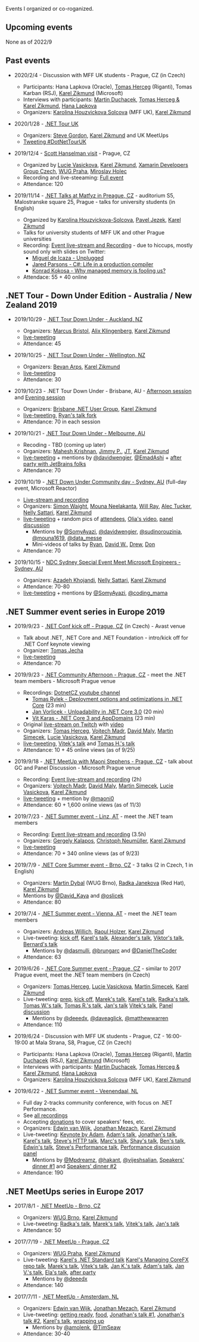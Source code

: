 Events I organized or co-roganized.

## Upcoming events

None as of 2022/9

## Past events

- 2020/2/4 - Discussion with MFF UK students - Prague, CZ (in Czech)
    - Participants: Hana Lapkova (Oracle), [Tomas Herceg](https://twitter.com/hercegtomas) (Riganti), Tomas Karban (RSJ), [Karel Zikmund](https://twitter.com/ziki_cz) (Microsoft)
    - Interviews with participants: [Martin Duchacek](https://www.matfyz.cz/clanky/1361-setkani-s-absolventy-martin-duchacek), [Tomas Herceg & Karel Zikmund](https://www.matfyz.cz/clanky/1360-setkani-s-absolventy-karel-zikmund-a-tomas-herceg), [Hana Lapkova](https://www.matfyz.cz/clanky/1366-setkani-s-absolventy-hana-lapkova)
    - Organizers: [Karolina Houzvickova Solcova](https://www.mff.cuni.cz/cs/fakulta/organizacni-struktura/lide?hdl=3951) (MFF UK), [Karel Zikmund](https://twitter.com/ziki_cz)

- 2020/1/28 - [.NET Tour UK](https://dotnettour.github.io/UKTour2020/)
    - Organizers: [Steve Gordon](https://twitter.com/stevejgordon), [Karel Zikmund](https://twitter.com/ziki_cz) and UK MeetUps
    - [Tweeting #DotNetTourUK](https://twitter.com/search?q=%23DotNetTourUK)

- 2019/12/4 - [Scott Hanselman visit](http://webtest.dotnetdays.cz/Dotnet-Days-Scott-Hanselman) - Prague, CZ
    - Organized by [Lucie Vasickova](https://twitter.com/lulucieva), [Karel Zikmund](https://twitter.com/ziki_cz), [Xamarin Developers Group Czech](https://twitter.com/xmdg_cz), [WUG Praha](https://twitter.com/wugcz), [Miroslav Holec](https://twitter.com/miroslavholec)
    - Recording and live-steeaming: [Full event](https://www.youtube.com/watch?v=potFhvkgreA)
    - Attendance: 120

- 2019/11/14 - [.NET Talks at Matfyz in Preague, CZ](/events/events_2019-11-14_dotNet_Talks_at_Matfyz) - auditorium S5, Malostranske square 25, Prague - talks for university students (in English)
    - Organized by [Karolina Houzvickova-Solcova](https://www.mff.cuni.cz/cs/fakulta/organizacni-struktura/lide?hdl=3951), [Pavel Jezek](https://www.mff.cuni.cz/en/faculty/organizational-structure/people?hdl=2764), [Karel Zikmund](https://twitter.com/ziki_cz)
    - Talks for university students of MFF UK and other Prague universities
    - Recording: [Event live-stream and Recording](https://www.youtube.com/watch?v=4HN1pSHq7wY) - due to hiccups, mostly sound only with slides on Twitter:
        - [Miguel de Icaza - Unplugged](https://twitter.com/ziki_cz/status/1195043759727300608)
        - [Jared Parsons - C#: Life in a production compiler](https://twitter.com/ziki_cz/status/1195054414257643522)
        - [Konrad Kokosa - Why managed memory is fooling us?](https://twitter.com/ziki_cz/status/1195064075799146496)
    - Attendace: 55 + 40 online

## .NET Tour - Down Under Edition - Australia / New Zealand 2019

- 2019/10/29 - [.NET Tour Down Under - Auckland, NZ](https://www.meetup.com/AKL-NET/events/265703571/)
    - Organizers: [Marcus Bristol](https://twitter.com/mightymuke), [Alix Klingenberg](https://twitter.com/evolutionises), [Karel Zikmund](https://twitter.com/ziki_cz)
    - [live-tweeting](https://twitter.com/ziki_cz/status/1189064970094268421)
    - Attendance: 45

- 2019/10/25 - [.NET Tour Down Under - Wellington, NZ](https://www.meetup.com/WelliDotNet/events/263818832)
    - Organizers: [Bevan Arps](https://twitter.com/unrepentantgeek), [Karel Zikmund](https://twitter.com/ziki_cz)
    - [live-tweeting](https://twitter.com/ziki_cz/status/1187630241935585280)
    - Attendance: 30

- 2019/10/23 - .NET Tour Down Under - Brisbane, AU - [Afternoon session](https://www.meetup.com/Brisbane-Net-User-Group/events/264974148/) and [Evening session](https://www.meetup.com/Brisbane-Net-User-Group/events/264974257/)
    - Organizers: [Brisbane .NET User Group](https://www.meetup.com/en-AU/Brisbane-Net-User-Group/), [Karel Zikmund](https://twitter.com/ziki_cz)
    - [live-tweeting](https://twitter.com/ziki_cz/status/1186941155235303424), [Ryan's talk fork](https://twitter.com/ziki_cz/status/1186850215053135872)
    - Attendance: 70 in each session

- 2019/10/21 - [.NET Tour Down Under - Melbourne, AU](https://www.meetup.com/VIC-NET-Meetup/events/nscblpyznbwb/)
    - Recoding - TBD (coming up later)
    - Organizers: [Mahesh Krishnan](https://twitter.com/MaheshKrishnan), [Jimmy P.](https://twitter.com/pjimmy), [JT](https://twitter.com/jtango18), [Karel Zikmund](https://twitter.com/ziki_cz)
    - [live-tweeting](https://twitter.com/ziki_cz/status/1186166622047703040) + mentions by [@davidwengier](https://twitter.com/davidwengier/status/1186204033591083013), [@EmadAshi](https://twitter.com/EmadAshi/status/1186202423016083456) + [after party with JetBrains folks](https://twitter.com/ziki_cz/status/1186240654222839808)
    - Attendance: 70

- 2019/10/19 - [.NET Down Under Community day - Sydney, AU](https://www.dotnetdu2019.dev/) (full-day event, Microsoft Reactor)
    - [Live-stream and recording](https://www.youtube.com/watch?v=2MEfRqHDt58)
    - Organizers: [Simon Waight](https://twitter.com/simonwaight), [Mouna Neelakanta](https://twitter.com/mouna1619), [Will Ray](https://twitter.com/_WillRay), [Alec Tucker](https://twitter.com/alecdtucker), [Nelly Sattari](https://twitter.com/nelly_sattari), [Karel Zikmund](https://twitter.com/ziki_cz)
    - [live-tweeting](https://twitter.com/ziki_cz/status/1185422332111785984) + random pics of [attendees](https://twitter.com/ziki_cz/status/1185323208628690944), [Olia's video](https://twitter.com/ziki_cz/status/1185306423418327040), [panel discussion](https://twitter.com/ziki_cz/status/1185422568515350529)
        - Mentions by [@SomyAyazi](https://twitter.com/SomyAyazi/status/1185359774902128641), [@davidwengier](https://twitter.com/davidwengier/status/1185377347052003329), [@sudinorouzinia](https://twitter.com/sudinorouzinia/status/1185559080246464512), [@mouna1619](https://twitter.com/mouna1619/status/1185388918432137219), [@data_messe](https://twitter.com/data_messe/status/1185364090836770817)
        - Mini-videos of talks by [Ryan](https://twitter.com/mouna1619/status/1185324003251982336), [David W.](https://twitter.com/mouna1619/status/1185350386409820160), [Drew](https://twitter.com/mouna1619/status/1185388655239524352), [Don](https://twitter.com/mouna1619/status/1185383303597019137)
    - Attendance: 70

- 2019/10/15 - [NDC Sydney Special Event Meet Microsoft Engineers - Sydney, AU](https://www.meetup.com/Girl-Geek-Sydney/events/263745187/)
    - Organizers: [Azadeh Khojandi](https://twitter.com/azadehkhojandi), [Nelly Sattari](https://twitter.com/nelly_sattari), [Karel Zikmund](https://twitter.com/ziki_cz)
    - Attendance: 70-80
    - [live-tweeting](https://twitter.com/ziki_cz/status/1184038878736453632) + mentions by [@SomyAyazi](https://twitter.com/SomyAyazi/status/1184090891167748096), [@coding_mama](https://twitter.com/coding_mama/status/1184016640117067776)

## .NET Summer event series in Europe 2019

- 2019/9/23 - [.NET Conf kick off - Prague, CZ](https://www.meetup.com/Prague-NET-Meetup/events/264688694/) (in Czech) - Avast venue
    - Talk about .NET, .NET Core and .NET Foundation - intro/kick off for .NET Conf keynote viewing
    - Organizer: [Tomas Jecha](https://twitter.com/jechtom)
    - [live-tweeting](https://twitter.com/jechtom/status/1176420296263380993)
    - Attendance: 70

- 2019/9/23 - [.NET Community Afternoon - Prague, CZ](https://www.meetup.com/xmdg-cz/events/264530658/) - meet the .NET team members - Microsoft Prague venue
    - Recordings: [DotnetCZ youtube channel](https://www.youtube.com/channel/UCbqA6EXdNZTTDBzXd5pIdqA)
        - [Tomas Rylek - Deployment options and optimizations in .NET Core](https://www.youtube.com/watch?v=FyvWGuYA0GM) (23 min)
        - [Jan Vorlicek - Unloadability in .NET Core 3.0](https://www.youtube.com/watch?v=nEstAgTgmL0) (20 min)
        - [Vit Karas - .NET Core 3 and AppDomains](https://www.youtube.com/watch?v=11kru8dpFTU) (23 min)
    - Original [live-stream on Twitch](https://www.twitch.tv/events/D7fMFnMzTIKy5jov95oUjg) with [video](https://www.twitch.tv/videos/485324093)
    - Organizers: [Tomas Herceg](https://twitter.com/hercegtomas), [Vojtech Madr](https://twitter.com/madrvojt), [David Maly](https://www.linkedin.com/in/david-mal%C3%BD/), [Martin Simecek](https://twitter.com/deeedx), [Lucie Vasickova](https://twitter.com/lulucieva), [Karel Zikmund](https://twitter.com/ziki_cz)
    - [live-tweeting](https://twitter.com/ziki_cz/status/1176083833684418561), [Vitek's talk](https://twitter.com/ziki_cz/status/1176089641935675392) and [Tomas H.'s talk](https://twitter.com/ziki_cz/status/1176100078299308033)
    - Attendance: 10 + 45 online views (as of 9/25)

- 2019/9/18 - [.NET MeetUp with Maoni Stephens - Prague, CZ](https://www.meetup.com/xmdg-cz/events/264530629/) - talk about GC and Panel Discussion - Microsoft Prague venue
    - Recording: [Event live-stream and recording](https://www.youtube.com/watch?v=m4fddMZDceQ) (2h)
    - Organizers: [Vojtech Madr](https://twitter.com/madrvojt), [David Maly](https://www.linkedin.com/in/david-mal%C3%BD/), [Martin Simecek](https://twitter.com/deeedx), [Lucie Vasickova](https://twitter.com/lulucieva), [Karel Zikmund](https://twitter.com/ziki_cz)
    - [live-tweeting](https://twitter.com/ziki_cz/status/1174376763889192961) + mention by [@maoni0](https://twitter.com/maoni0/status/1174432979550134273)
    - Attendance: 60 + 1,600 online views (as of 11/3)

- 2019/7/23 - [.NET Summer event - Linz, AT](https://www.meetup.com/NET-Stammtisch-Linz/events/261637908/) - meet the .NET team members
    - Recording: [Event live-stream and recording](https://youtu.be/tlszvLLMc4Q?t=325) (3.5h)
    - Organizers: [Gergely Kalapos](https://twitter.com/gregkalapos), [Christoph Neumüller](https://twitter.com/discostu105), [Karel Zikmund](https://twitter.com/ziki_cz)
    - [live-tweeting](https://twitter.com/ziki_cz/status/1153691245614518274)
    - Attendance: 70 + 340 online views (as of 9/23)

- 2019/7/9 - [.NET Core Summer event - Brno, CZ](https://www.wug.cz/brno/akce/1152--NET-Core-Summer-Event) - 3 talks (2 in Czech, 1 in English)
    - Organizers: [Martin Dybal](https://twitter.com/Martin_Dybal) (WUG Brno), [Radka Janekova](https://twitter.com/RheaAyase) (Red Hat), [Karel Zikmund](https://twitter.com/ziki_cz)
    - Mentions by [@David_Kaya](https://twitter.com/David_Kaya/status/1148666352368050176) and [@oslicek](https://twitter.com/oslicek/status/1148682841804431360)
    - Attendance: 80

- 2019/7/4 - [.NET Summer event - Vienna, AT](https://www.meetup.com/dotnet-austria/events/262250140/) - meet the .NET team members
    - Organizers: [Andreas Willich](https://twitter.com/SabotageAndi), [Raoul Holzer](https://twitter.com/RaoulHolzer), [Karel Zikmund](https://twitter.com/ziki_cz)
    - Live-tweeting: [kick off](https://twitter.com/ziki_cz/status/1146818318420119552), [Karel's talk](https://twitter.com/m_kojic/status/1146799438960242688), [Alexander's talk](https://twitter.com/ziki_cz/status/1146822423783911424), [Viktor's talk](https://twitter.com/ziki_cz/status/1146844612608372741), [Bernard's talk](https://twitter.com/ziki_cz/status/1146859328340729864)
        - Mentions by [@dasmulli](https://twitter.com/dasmulli/status/1146905722279608322), [@brungarc](https://twitter.com/brungarc/status/1146867209559519232) and [@DanielTheCoder](https://twitter.com/DanielTheCoder/status/1146860278388273154)
    - Attendance: 63

- 2019/6/26 - [.NET Core Summer event - Prague, CZ](https://corestart3.updatedays.cz) - similar to 2017 Prague event, meet the .NET team members (in Czech)
    - Organizers: [Tomas Herceg](https://twitter.com/hercegtomas), [Lucie Vasickova](https://twitter.com/lulucieva), [Martin Simecek](https://twitter.com/deeedx), [Karel Zikmund](https://twitter.com/ziki_cz)
    - Live-tweeting: [prep](https://twitter.com/ziki_cz/status/1143765423646806016), [kick off](https://twitter.com/hercegtomas/status/1143791735996395520), [Marek's talk](https://twitter.com/ziki_cz/status/1143802270968090624), [Karel's talk](https://twitter.com/mzikmunddev/status/1143807548354682880), [Radka's talk](https://twitter.com/ziki_cz/status/1143838334244065280), [Tomas W.'s talk](https://twitter.com/ziki_cz/status/1143843042404831233), [Tomas R.'s talk](https://twitter.com/ziki_cz/status/1143863925622091777), [Jan's talk](https://twitter.com/ziki_cz/status/1143869543800037376) [Vitek's talk](https://twitter.com/ziki_cz/status/1143881461260541952), [Panel discussion](https://twitter.com/mzikmunddev/status/1143887212704075782)
        - Mentions by [@deeedx](https://twitter.com/deeedx/status/1143807433720160258), [@daveaglick](https://twitter.com/daveaglick/status/1143869746003218432), [@matthewwarren](https://twitter.com/matthewwarren/status/1144174196681072641)
    - Attendance: 110

- 2019/6/24 - Discussion with MFF UK students - Prague, CZ - 16:00-19:00 at Mala Strana, S8, Prague, CZ (in Czech)
    - Participants: Hana Lapkova (Oracle), [Tomas Herceg](https://twitter.com/hercegtomas) (Riganti), [Martin Duchacek](https://twitter.com/MDuchacek) (RSJ), [Karel Zikmund](https://twitter.com/ziki_cz) (Microsoft)
    - Interviews with participants: [Martin Duchacek](https://www.matfyz.cz/clanky/1361-setkani-s-absolventy-martin-duchacek), [Tomas Herceg & Karel Zikmund](https://www.matfyz.cz/clanky/1360-setkani-s-absolventy-karel-zikmund-a-tomas-herceg), [Hana Lapkova](https://www.matfyz.cz/clanky/1366-setkani-s-absolventy-hana-lapkova)
    - Organizers: [Karolina Houzvickova Solcova](https://www.mff.cuni.cz/cs/fakulta/organizacni-struktura/lide?hdl=3951) (MFF UK), [Karel Zikmund](https://twitter.com/ziki_cz)

- 2019/6/22 - [.NET Summer event - Veenendaal, NL](https://www.dncse.nl)
    - Full day 2-tracks community conference, with focus on .NET Performance.
    - See [all recordings](https://www.youtube.com/channel/UCDN6GsQYVelpzic7KRjhSVQ/videos)
    - Accepting [donations](https://opencollective.com/net-core-summer-event-netherlands/events/net-core-summer-event-2019-39269ev) to cover speakers' fees, etc.
    - Organizers: [Edwin van Wijk](https://twitter.com/evanwijk), [Jonathan Mezach](https://twitter.com/jmezach), [Karel Zikmund](https://twitter.com/ziki_cz)
    - Live-tweeting: [Keynote by Adam](https://twitter.com/ziki_cz/status/1142333545274314753), [Adam's talk](https://twitter.com/ziki_cz/status/1142348964639006720), [Jonathan's talk](https://twitter.com/ziki_cz/status/1142353382058971136), [Karel's talk](https://twitter.com/JohannesOenema/status/1142387146394877955), [Steve's HTTP talk](https://twitter.com/ziki_cz/status/1142398044517875714), [Marc's talk](https://twitter.com/ziki_cz/status/1142412898314141696), [Shay's talk](https://twitter.com/jmezach/status/1142394747631349760), [Ben's talk](https://twitter.com/stevejgordon/status/1142360828580155392), [Edwin's talk](https://twitter.com/ziki_cz/status/1142429916530712577), [Steve's Performance talk](https://twitter.com/jmezach/status/1142428503536787457), [Performance discussion panel](https://twitter.com/jmezach/status/1142437453397143552)
        - Mentions by [@Mpdreamz](https://twitter.com/Mpdreamz/status/1142330368055533569), [@hakant](https://twitter.com/hakant/status/1142435079970598914), [@vijeshsalian](https://twitter.com/vijeshsalian/status/1142461115395379202), [Speakers' dinner #1](https://twitter.com/jmezach/status/1142471776515047424) and [Speakers' dinner #2](https://twitter.com/ziki_cz/status/1142472772838395905)
    - Attendance: 190


## .NET MeetUps series in Europe 2017

- 2017/8/1 - [.NET MeetUp - Brno, CZ](/events/2017-08-01_dotNetMeetUp_Brno)
    - Organizers: [WUG Brno](http://wug.cz/), [Karel Zikmund](https://twitter.com/ziki_cz)
    - Live-tweeting: [Radka's talk](https://twitter.com/ziki_cz/status/892409393966395392), [Marek's talk](https://twitter.com/ziki_cz/status/892431541871284224), [Vitek's talk](https://twitter.com/ziki_cz/status/892440106249973760), [Jan's talk](https://twitter.com/ziki_cz/status/892443467581972481)
    - Attendance: 50

- 2017/7/19 - [.NET MeetUp - Prague, CZ](/events/2017-07-19_dotNetMeetUp_Prague)
    - Organizers: [WUG Praha](http://wug.cz/), [Karel Zikmund](https://twitter.com/ziki_cz)
    - Live-tweeting: [Karel's .NET Standard talk](https://twitter.com/ElaMoscicka/status/887702765845319680)
    [Karel's Managing CoreFX repo talk](https://twitter.com/madrvojt/status/887713509726932994), [Marek's talk](https://twitter.com/ziki_cz/status/887734166841962502), [Vitek's talk](https://twitter.com/ziki_cz/status/887739731399913474), [Jan K.'s talk](https://twitter.com/ziki_cz/status/887741750319513600), [Adam's talk](https://twitter.com/ziki_cz/status/887744593739079685), [Jan V.'s talk](https://twitter.com/ziki_cz/status/887750304426602496), [Ela's talk](https://twitter.com/ziki_cz/status/887754016192692224), [after party](https://twitter.com/ziki_cz/status/887770002862088192)
        - Mentions by [@deeedx](https://twitter.com/deeedx/status/888183646812852225)
    - Attendance: 140

- 2017/7/11 - [.NET MeetUp - Amsterdam, NL](/events/2017-07-11_dotNetMeetUp_Amsterdam)
    - Organizers: [Edwin van Wijk](https://twitter.com/evanwijk), [Jonathan Mezach](https://twitter.com/jmezach), [Karel Zikmund](https://twitter.com/ziki_cz)
    - Live-tweeting: [getting ready](https://twitter.com/ziki_cz/status/884781483659071488), [food](https://twitter.com/evanwijk/status/884812128938491904), [Jonathan's talk #1](https://twitter.com/evanwijk/status/884832421870542848), [Jonathan's talk #2](https://twitter.com/ziki_cz/status/884834697418854400), [Karel's talk](https://twitter.com/evanwijk/status/884820451888951296), [wrapping up](https://twitter.com/evanwijk/status/884917954277670913)
        - Mentions by [@amolenk](https://twitter.com/amolenk/status/884819650273583104), [@TimSeaw](https://twitter.com/TimSeaw/status/884861172146688002)
    - Attendance: 30-40
